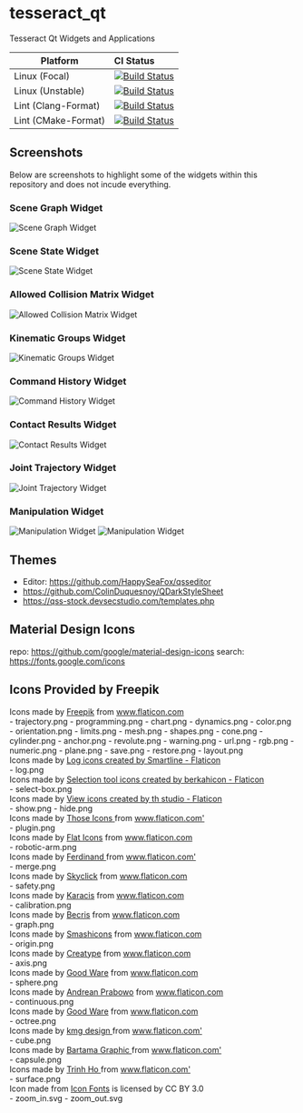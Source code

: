 # tesseract_qt
Tesseract Qt Widgets and Applications

Platform             | CI Status
---------------------|:---------
Linux (Focal)        | [![Build Status](https://github.com/tesseract-robotics/tesseract_qt/workflows/Focal-Build/badge.svg)](https://github.com/tesseract-robotics/tesseract_qt/actions)
Linux (Unstable)     | [![Build Status](https://github.com/tesseract-robotics/tesseract_qt/workflows/Unstable-Build/badge.svg)](https://github.com/tesseract-robotics/tesseract_qt/actions)
Lint  (Clang-Format) | [![Build Status](https://github.com/tesseract-robotics/tesseract_qt/workflows/Clang-Format/badge.svg)](https://github.com/tesseract-robotics/tesseract_qt/actions)
Lint  (CMake-Format) | [![Build Status](https://github.com/tesseract-robotics/tesseract_qt/workflows/CMake-Format/badge.svg)](https://github.com/tesseract-robotics/tesseract_qt/actions)

## Screenshots

Below are screenshots to highlight some of the widgets within this repository and does not incude everything.

### Scene Graph Widget
![Scene Graph Widget](docs/images/tesseract_qt_scene_graph_widget.png)

### Scene State Widget
![Scene State Widget](docs/images/tesseract_qt_scene_state_widget.png)

### Allowed Collision Matrix Widget
![Allowed Collision Matrix Widget](docs/images/tesseract_qt_acm_widget.png)

### Kinematic Groups Widget
![Kinematic Groups Widget](docs/images/tesseract_qt_kin_groups_widget.png)

### Command History Widget
![Command History Widget](docs/images/tesseract_qt_command_history_widget.png)

### Contact Results Widget
![Contact Results Widget](docs/images/tesseract_qt_contacts_widget.png)

### Joint Trajectory Widget
![Joint Trajectory Widget](docs/images/tesseract_qt_joint_trajectory_widget.png)

### Manipulation Widget
![Manipulation Widget](docs/images/tesseract_qt_manipulation_widget_1.png)
![Manipulation Widget](docs/images/tesseract_qt_manipulation_widget_2.png)


## Themes
- Editor: https://github.com/HappySeaFox/qsseditor
- https://github.com/ColinDuquesnoy/QDarkStyleSheet
- https://qss-stock.devsecstudio.com/templates.php

## Material Design Icons
repo: https://github.com/google/material-design-icons
search: https://fonts.google.com/icons

## Icons Provided by Freepik
<div>Icons made by <a href="https://www.freepik.com" title="Freepik">Freepik</a> from <a href="https://www.flaticon.com/" title="Flaticon">www.flaticon.com</a></div>
  - trajectory.png
  - programming.png
  - chart.png
  - dynamics.png
  - color.png
  - orientation.png
  - limits.png
  - mesh.png
  - shapes.png
  - cone.png
  - cylinder.png
  - anchor.png
  - revolute.png
  - warning.png
  - url.png
  - rgb.png
  - numeric.png
  - plane.png
  - save.png
  - restore.png
  - layout.png

<div>Icons made by <a href="https://www.flaticon.com/free-icons/log" title="log icons">Log icons created by Smartline - Flaticon</a></div>
- log.png

<div>Icons made by <a href="https://www.flaticon.com/free-icons/selection-tool" title="selection tool icons">Selection tool icons created by berkahicon - Flaticon</a></div>
- select-box.png

<div>Icons made by <a href="https://www.flaticon.com/free-icons/view" title="view icons">View icons created by th studio - Flaticon</a></div>
- show.png
- hide.png

<div>Icons made by <a href="https://www.flaticon.com/authors/those-icons" title="Those Icons"> Those Icons </a> from <a href="https://www.flaticon.com/" title="Flaticon">www.flaticon.com'</a></div>
- plugin.png

<div>Icons made by <a href="https://www.flaticon.com/authors/flat-icons" title="Flat Icons">Flat Icons</a> from <a href="https://www.flaticon.com/" title="Flaticon">www.flaticon.com</a></div>
- robotic-arm.png

<div>Icons made by <a href="https://www.flaticon.com/authors/ferdinand" title="Ferdinand"> Ferdinand </a> from <a href="https://www.flaticon.com/" title="Flaticon">www.flaticon.com'</a></div>
- merge.png

<div>Icons made by <a href="https://www.flaticon.com/authors/skyclick" title="Skyclick">Skyclick</a> from <a href="https://www.flaticon.com/" title="Flaticon">www.flaticon.com</a></div>
- safety.png

<div>Icons made by <a href="https://www.flaticon.com/authors/karacis" title="Karacis">Karacis</a> from <a href="https://www.flaticon.com/" title="Flaticon">www.flaticon.com</a></div>
- calibration.png

<div>Icons made by <a href="https://www.flaticon.com/authors/becris" title="Becris">Becris</a> from <a href="https://www.flaticon.com/" title="Flaticon">www.flaticon.com</a></div>
- graph.png

<div>Icons made by <a href="https://www.flaticon.com/authors/smashicons" title="Smashicons">Smashicons</a> from <a href="https://www.flaticon.com/" title="Flaticon">www.flaticon.com</a></div>
- origin.png

<div>Icons made by <a href="https://www.flaticon.com/authors/creatype" title="Creatype">Creatype</a> from <a href="https://www.flaticon.com/" title="Flaticon">www.flaticon.com</a></div>
- axis.png

<div>Icons made by <a href="https://www.flaticon.com/authors/good-ware" title="Good Ware">Good Ware</a> from <a href="https://www.flaticon.com/" title="Flaticon">www.flaticon.com</a></div>
- sphere.png

<div>Icons made by <a href="https://www.flaticon.com/authors/andrean-prabowo" title="Andrean Prabowo">Andrean Prabowo</a> from <a href="https://www.flaticon.com/" title="Flaticon">www.flaticon.com</a></div>
- continuous.png

<div>Icons made by <a href="https://www.flaticon.com/authors/good-ware" title="Good Ware">Good Ware</a> from <a href="https://www.flaticon.com/" title="Flaticon">www.flaticon.com</a></div>
- octree.png

<div> Icons made by <a href="" title="kmg design"> kmg design </a> from <a href="https://www.flaticon.com/" title="Flaticon">www.flaticon.com'</a></div>
- cube.png

<div> Icons made by <a href="https://www.flaticon.com/authors/bartama-graphic" title="Bartama Graphic"> Bartama Graphic </a> from <a href="https://www.flaticon.com/" title="Flaticon">www.flaticon.com'</a></div>
- capsule.png

<div> Icons made by <a href="https://www.flaticon.com/authors/trinh-ho" title="Trinh Ho"> Trinh Ho </a> from <a href="https://www.flaticon.com/" title="Flaticon">www.flaticon.com'</a></div>
- surface.png

<div>Icon made from <a href="http://www.onlinewebfonts.com/icon">Icon Fonts</a> is licensed by CC BY 3.0</div>
- zoom_in.svg
- zoom_out.svg

